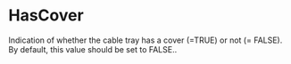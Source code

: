 HasCover
========

Indication of whether the cable tray has a cover (=TRUE) or not (= FALSE). By default, this value should be set to FALSE..
